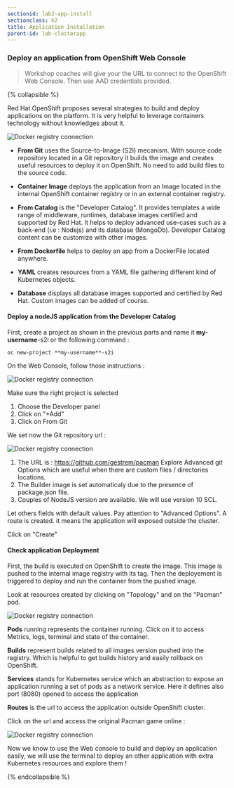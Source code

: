 ```yaml
---
sectionid: lab2-app-install
sectionclass: h2
title: Application Installation
parent-id: lab-clusterapp
---
```


### Deploy an application from OpenShift Web Console

> Workshop coaches will give your the URL to connect to the OpenShift Web Console. Then use AAD credentials provided.

{% collapsible %}

Red Hat OpenShift proposes several strategies to build and deploy applications on the platform. It is very helpful to leverage containers technology without knowledges about it. 

![Docker registry connection](/media/lab2/build_strategies_ocp.png)

* **From Git** uses the Source-to-Image (S2I) mecanism. With source code repository located in a Git repository it builds the image and creates useful resources to deploy it on OpenShift. No need to add build files to the source code.

* **Container Image** deploys the application from an Image located in the internal OpenShift container registry or in an external container registry.

* **From Catalog** is the "Developer Catalog". It provides templates a wide range of middleware, runtimes, database images certified and supported by Red Hat. It helps to deploy advanced use-cases such as a back-end (i.e : Nodejs) and its database (MongoDb). Developer Catalog content can be customize with other images.

* **From Dockerfile** helps to deploy an app from a DockerFile located anywhere.

* **YAML** creates resources from a YAML file gathering different kind of Kubernetes objects.

* **Database** displays all database images supported and certified by Red Hat. Custom images can be added of course.


#### Deploy a nodeJS application from the Developer Catalog

First, create a project as shown in the previous parts and name it **my-username**-s2i or the following command :

```
oc new-project **my-username**-s2i 
```

On the Web Console, follow those instructions :


![Docker registry connection](/media/lab2/catalog_developer.png)

Make sure the right project is selected

1. Choose the Developer panel
2. Click on "+Add"
3. Click on From Git

We set now the Git repository url :

![Docker registry connection](/media/lab2/s2i_nodejs.png)

1. The URL is : https://github.com/gestrem/pacman
Explore Advanced git Options which are useful when there are custom files / directories locations.
2. The Builder image is set automaticaly due to the presence of package.json file. 
3. Couples of NodeJS version are available. We will use version 10 SCL.

Let others fields with default values.
Pay attention to "Advanced Options". A route is created. it means the application will exposed outside the cluster.

Click on "Create"

#### Check application Deployment

First, the build is executed on OpenShift to create the image. This image is pushed to the internal image registry with its tag. 
Then the deployement is triggered to deploy and run the container from the pushed image.

Look at resources created by clicking on "Topology" and on the "Pacman" pod. 


![Docker registry connection](/media/lab2/pod_running.png)

**Pods** running represents the container running. Click on it to access Metrics, logs, terminal and state of the container.

**Builds** represent builds related to all images version pushed into the registry. Which is helpful to get builds history and easily rollback on OpenShift.

**Services** stands for Kubernetes service which an abstraction to expose an application running a set of pods as a network service.  Here it defines also port (8080) opened to access the application

**Routes** is the url to access the application outside OpenShift cluster.

Click on the url and access the original Pacman game online :  

![Docker registry connection](/media/lab2/pacman.png)

Now we know to use the Web console to build and deploy an application easily, we will use the terminal to deploy an other application with extra Kubernetes resources and explore them !

{% endcollapsible %}